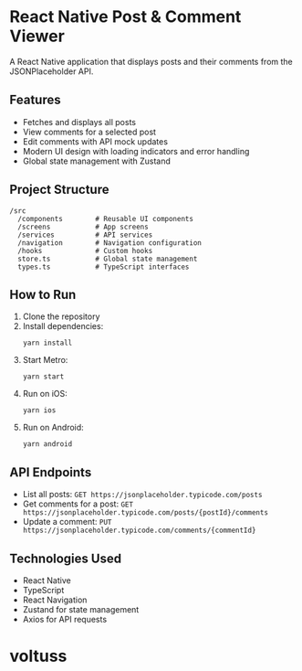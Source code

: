# React Native Post & Comment Viewer

A React Native application that displays posts and their comments from the JSONPlaceholder API.

## Features

- Fetches and displays all posts
- View comments for a selected post
- Edit comments with API mock updates
- Modern UI design with loading indicators and error handling
- Global state management with Zustand

## Project Structure

```
/src
  /components        # Reusable UI components
  /screens           # App screens
  /services          # API services
  /navigation        # Navigation configuration
  /hooks             # Custom hooks
  store.ts           # Global state management
  types.ts           # TypeScript interfaces
```

## How to Run

1. Clone the repository
2. Install dependencies:
   ```
   yarn install
   ```
3. Start Metro:
   ```
   yarn start
   ```
4. Run on iOS:
   ```
   yarn ios
   ```
5. Run on Android:
   ```
   yarn android
   ```

## API Endpoints

- List all posts: `GET https://jsonplaceholder.typicode.com/posts`
- Get comments for a post: `GET https://jsonplaceholder.typicode.com/posts/{postId}/comments`
- Update a comment: `PUT https://jsonplaceholder.typicode.com/comments/{commentId}`

## Technologies Used

- React Native
- TypeScript
- React Navigation
- Zustand for state management
- Axios for API requests
# voltuss
